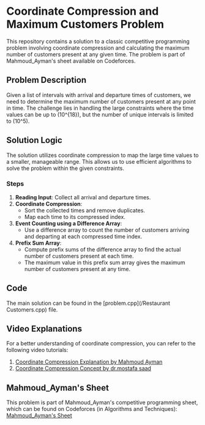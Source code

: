 
# Coordinate Compression and Maximum Customers Problem

This repository contains a solution to a classic competitive programming problem involving coordinate compression and calculating the maximum number of customers present at any given time. The problem is part of Mahmoud_Ayman's sheet available on Codeforces.

## Problem Description

Given a list of intervals with arrival and departure times of customers, we need to determine the maximum number of customers present at any point in time. The challenge lies in handling the large constraints where the time values can be up to \(10^{18}\), but the number of unique intervals is limited to \(10^5\).

## Solution Logic

The solution utilizes coordinate compression to map the large time values to a smaller, manageable range. This allows us to use efficient algorithms to solve the problem within the given constraints.

### Steps

1. **Reading Input**: Collect all arrival and departure times.
2. **Coordinate Compression**: 
    - Sort the collected times and remove duplicates.
    - Map each time to its compressed index.
3. **Event Counting using a Difference Array**:
    - Use a difference array to count the number of customers arriving and departing at each compressed time index.
4. **Prefix Sum Array**:
    - Compute prefix sums of the difference array to find the actual number of customers present at each time.
    - The maximum value in this prefix sum array gives the maximum number of customers present at any time.

## Code

The main solution can be found in the [problem.cpp](/Restaurant Customers.cpp) file.

## Video Explanations

For a better understanding of coordinate compression, you can refer to the following video tutorials:

1. [Coordinate Compression Explanation by Mahmoud Ayman](https://www.youtube.com/watchv=rDNgHaZVbtc&list=PLIOhtFzqhbbGroes7my01e8x6GtP71Ah4&index=6)
2. [Coordinate Compression Concept by dr.mostafa saad](https://www.youtube.com/watch?v=nqJIXtfs7p4&t=399s)

## Mahmoud_Ayman's Sheet

This problem is part of Mahmoud_Ayman's competitive programming sheet, which can be found on Codeforces (in Algorithms and Techniques): [Mahmoud_Ayman's Sheet](https://codeforces.com/group/9QrbarK7qH/contests)





